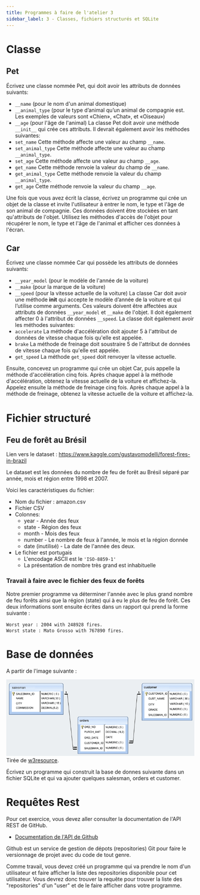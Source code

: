 ```yaml
---
title: Programmes à faire de l'atelier 3
sidebar_label: 3 - Classes, fichiers structurés et SQLite
---
```


# Classe

## Pet

Écrivez une classe nommée Pet, qui doit avoir les attributs de données suivants:
* `__name` (pour le nom d'un animal domestique)
* `__animal_type` (pour le type d’animal qu’un animal de compagnie est. Les exemples de valeurs sont «Chien», «Chat»,
et «Oiseau»)
* `__age` (pour l'âge de l'animal)
La classe Pet doit avoir une méthode `__init__` qui crée ces attributs. Il devrait également avoir les méthodes suivantes:
* `set_name`
Cette méthode affecte une valeur au champ `__name`.
* `set_animal_type`
Cette méthode affecte une valeur au champ `__animal_type`.
* `set_age`
Cette méthode affecte une valeur au champ `__age`.
* `get_name`
Cette méthode renvoie la valeur du champ de `__name`.
* `get_animal_type`
Cette méthode renvoie la valeur du champ `__animal_type`.
* `get_age`
Cette méthode renvoie la valeur du champ `__age`.

Une fois que vous avez écrit la classe, écrivez un programme qui crée un objet de la classe et invite l'utilisateur à entrer le nom, le type et l'âge de son animal de compagnie. Ces données doivent être stockées en tant qu'attributs de l'objet. Utilisez les méthodes d'accès de l'objet pour récupérer le nom, le type et l'âge de l'animal et afficher ces données à l'écran.

## Car 

Écrivez une classe nommée Car qui possède les attributs de données suivants:
* `__year_model` (pour le modèle de l'année de la voiture)
* `__make` (pour la marque de la voiture)
* `__speed` (pour la vitesse actuelle de la voiture)
La classe Car doit avoir une méthode __init__ qui accepte le modèle d’année de la voiture et qui l’utilise comme arguments. Ces valeurs doivent être affectées aux attributs de données `__year_model` et `__make` de l'objet. Il doit également affecter 0 à l'attribut de données `__speed`.
La classe doit également avoir les méthodes suivantes:
* `accelerate`
La méthode d'accélération doit ajouter 5 à l'attribut de données de vitesse chaque fois qu'elle est appelée.
* `brake`
La méthode de freinage doit soustraire 5 de l'attribut de données de vitesse chaque fois qu'elle est appelée.
* `get_speed`
La méthode `get_speed` doit renvoyer la vitesse actuelle.


Ensuite, concevez un programme qui crée un objet Car, puis appelle la méthode d'accélération cinq fois. Après chaque appel à la méthode d'accélération, obtenez la vitesse actuelle de la voiture et affichez-la. Appelez ensuite la méthode de freinage cinq fois. Après chaque appel à la méthode de freinage, obtenez la vitesse actuelle de la voiture et affichez-la.

# Fichier structuré

## Feu de forêt au Brésil

Lien vers le dataset : https://www.kaggle.com/gustavomodelli/forest-fires-in-brazil

Le dataset est les données du nombre de feu de forêt au Brésil séparé par année, mois et région entre 1998 et 2007.

Voici les caractéristiques du fichier:

* Nom du fichier : amazon.csv
* Fichier CSV
* Colonnes:
  * year - Année des feux
  * state - Région des feux
  * month - Mois des feux
  * number - Le nombre de feux à l'année, le mois et la région donnée
  * date (inutilisé) - La date de l'année des deux.
* Le fichier est portugais
  * L'encodage ASCII est le `'ISO-8859-1'`
  * La présentation de nombre très grand est inhabituelle

### Travail à faire avec le fichier des feux de forêts

Notre premier programme va déterminer l'année avec le plus grand nombre de feu forêts ainsi que la région (state) qui à eu le plus de feu de forêt. Ces deux informations sont ensuite écrites dans un rapport qui prend la forme suivante :

```
Worst year : 2004 with 248928 fires.
Worst state : Mato Grosso with 767890 fires.
```

# Base de données

A partir de l'image suivante :

![inventory.png](inventory.png)
Tirée de [w3resource](https://www.w3resource.com/sql-exercises/).

Écrivez un programme qui construit la base de donnes suivante dans un fichier SQLite et qui va ajouter quelques salesman, orders et customer.

# Requêtes Rest

Pour cet exercice, vous devez aller consulter la documentation de l'API REST de GitHub.

* [Documentation de l'API de Github](https://docs.github.com/en/rest/reference)

Github est un service de gestion de dépots (repositories) Git pour faire le versionnage de projet avec du code de tout genre.

Comme travail, vous devez créé un programme qui va prendre le nom d'un utilisateur et faire afficher la liste des repositories disponible pour cet utilisateur. Vous devrez donc trouver la requête pour trouver la liste des "repositories" d'un "user" et de le faire afficher dans votre programme. 